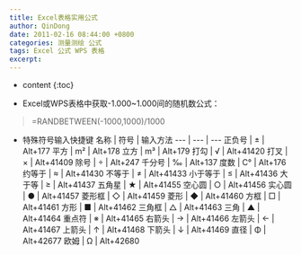 ```yaml
---
title: Excel表格实用公式
author: QinDong
date: 2011-02-16 08:44:00 +0800
categories: 测量测绘 公式
tags: Excel 公式 WPS 表格
excerpt: 
---
```

* content
{:toc}

- Excel或WPS表格中获取-1.000~1.000间的随机数公式：
>=RANDBETWEEN(-1000,1000)/1000

- 特殊符号输入快捷键
名称 | 符号 | 输入方法
--- | --- | ---
正负号 | ± |  Alt+177
平方 | m²  | Alt+178
立方 | m³ | Alt+179
打勾 | √ | Alt+41420
打叉 | × | Alt+41409
除号 | ÷ | Alt+247
千分号 | ‰ | Alt+137
度数 | C° | Alt+176
约等于 | ≈ | Alt+41430
不等于 | ≠ | Alt+41433
小于等于 | ≤ | Alt+41436
大于等 | ≥ | Alt+41437
五角星  | ★  | Alt+41455
空心圆  | ○ | Alt+41456
实心圆  | ● | Alt+41457
菱形框  | ◇ | Alt+41459
菱形  | ◆ | Alt+41460
方框  | □ | Alt+41461
方形  | ■ | Alt+41462
三角框  | △ | Alt+41463
三角  | ▲ | Alt+41464
重点符  | ※ | Alt+41465
右箭头  | → | Alt+41466
左箭头  | ← | Alt+41467
上箭头  | ↑ | Alt+41468
下箭头  | ↓ | Alt+41469
直径  | Φ | Alt+42677 
欧姆  | Ω | Alt+42680 
